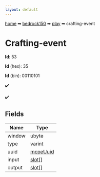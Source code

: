 ```yaml
---
layout: default
---
```


[home](/) ➡ [bedrock150](/protocol/bedrock150) ➡ [play](/protocol/bedrock150/play) ➡ crafting-event

# Crafting-event

**Id**: 53

**Id** (hex): 35

**Id** (bin): 00110101

✔️

✔️

## Fields

Name | Type
---|---
window | ubyte
type | varint
uuid | [mcpeUuid](/protocol/bedrock150/types/mcpe-uuid)
input | [slot](/protocol/bedrock150/types/slot)[]
output | [slot](/protocol/bedrock150/types/slot)[]

